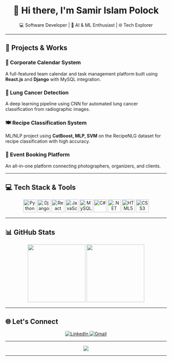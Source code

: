 <h1 align="center">👋 Hi there, I'm Samir Islam Polock</h1>
<p align="center">
  💻 Software Developer | 🔬 AI & ML Enthusiast | 🌐 Tech Explorer
</p>

---

## 🚀 Projects & Works

### 📆 Corporate Calendar System
A full-featured team calendar and task management platform built using **React.js** and **Django** with MySQL integration.

### 🧠 Lung Cancer Detection
A deep learning pipeline using CNN for automated lung cancer classification from radiographic images.

### 🍽 Recipe Classification System
ML/NLP project using **CatBoost, MLP, SVM** on the RecipeNLG dataset for recipe classification with high accuracy.

### 📸 Event Booking Platform
An all-in-one platform connecting photographers, organizers, and clients.

---

## 💻 Tech Stack & Tools

<p align="center">
  <img src="https://cdn.jsdelivr.net/gh/devicons/devicon/icons/python/python-original.svg" title="Python" alt="Python" width="40" height="40"/>
  <img src="https://cdn.jsdelivr.net/gh/devicons/devicon/icons/django/django-plain.svg" title="Django" alt="Django" width="40" height="40"/>
  <img src="https://cdn.jsdelivr.net/gh/devicons/devicon/icons/react/react-original.svg" title="React" alt="React" width="40" height="40"/>
  <img src="https://cdn.jsdelivr.net/gh/devicons/devicon/icons/javascript/javascript-original.svg" title="JavaScript" alt="JavaScript" width="40" height="40"/>
  <img src="https://cdn.jsdelivr.net/gh/devicons/devicon/icons/mysql/mysql-original.svg" title="MySQL" alt="MySQL" width="40" height="40"/>
  <img src="https://cdn.jsdelivr.net/gh/devicons/devicon/icons/csharp/csharp-original.svg" title="C#" alt="C#" width="40" height="40"/>
  <img src="https://cdn.jsdelivr.net/gh/devicons/devicon/icons/dot-net/dot-net-plain.svg" title=".NET" alt=".NET" width="40" height="40"/>
  <img src="https://cdn.jsdelivr.net/gh/devicons/devicon/icons/html5/html5-original.svg" title="HTML5" alt="HTML5" width="40" height="40"/>
  <img src="https://cdn.jsdelivr.net/gh/devicons/devicon/icons/css3/css3-original.svg" title="CSS3" alt="CSS3" width="40" height="40"/>
</p>

---

## 📊 GitHub Stats

<p align="center">
  <img src="https://github-readme-stats.vercel.app/api?username=polockprog2&show_icons=true&theme=tokyonight" height="180px"/>
  <img src="https://github-readme-stats.vercel.app/api/top-langs/?username=polockprog2&layout=compact&theme=tokyonight" height="180px"/>
</p>

---

## 🌐 Let's Connect

<p align="center">
  <a href="https://www.linkedin.com/in/samir-islam-polock-5a304a238" target="_blank">
    <img src="https://img.shields.io/badge/LinkedIn-blue?style=for-the-badge&logo=linkedin" alt="LinkedIn"/>
  </a>
  <a href="mailto:samirislampolock18@gmail.com">
    <img src="https://img.shields.io/badge/Gmail-D14836?style=for-the-badge&logo=gmail&logoColor=white" alt="Gmail"/>
  </a>
</p>

---

<p align="center">
  <img src="https://capsule-render.vercel.app/api?type=waving&color=gradient&height=100&section=footer"/>
</p>

---

